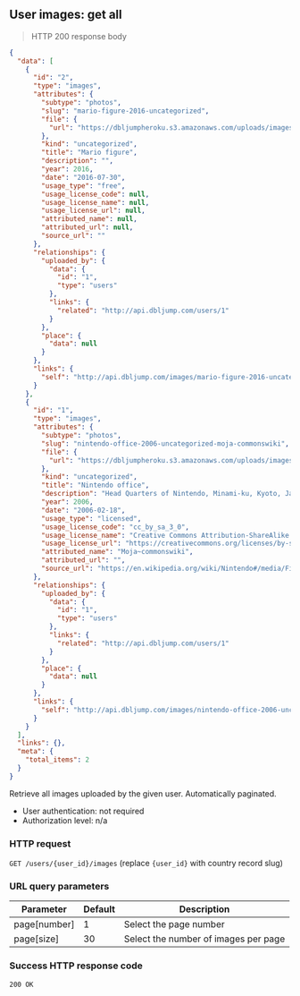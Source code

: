 ## User images: get all

> HTTP 200 response body

```JSON
{
  "data": [
    {
      "id": "2",
      "type": "images",
      "attributes": {
        "subtype": "photos",
        "slug": "mario-figure-2016-uncategorized",
        "file": {
          "url": "https://dbljumpheroku.s3.amazonaws.com/uploads/images/2/mario-figure.jpg"
        },
        "kind": "uncategorized",
        "title": "Mario figure",
        "description": "",
        "year": 2016,
        "date": "2016-07-30",
        "usage_type": "free",
        "usage_license_code": null,
        "usage_license_name": null,
        "usage_license_url": null,
        "attributed_name": null,
        "attributed_url": null,
        "source_url": ""
      },
      "relationships": {
        "uploaded_by": {
          "data": {
            "id": "1",
            "type": "users"
          },
          "links": {
            "related": "http://api.dbljump.com/users/1"
          }
        },
        "place": {
          "data": null
        }
      },
      "links": {
        "self": "http://api.dbljump.com/images/mario-figure-2016-uncategorized"
      }
    },
    {
      "id": "1",
      "type": "images",
      "attributes": {
        "subtype": "photos",
        "slug": "nintendo-office-2006-uncategorized-moja-commonswiki",
        "file": {
          "url": "https://dbljumpheroku.s3.amazonaws.com/uploads/images/1/nintendo-hq-kyoto-2006.jpg"
        },
        "kind": "uncategorized",
        "title": "Nintendo office",
        "description": "Head Quarters of Nintendo, Minami-ku, Kyoto, Japan. The picture was taken by the poster in February, 2006.",
        "year": 2006,
        "date": "2006-02-18",
        "usage_type": "licensed",
        "usage_license_code": "cc_by_sa_3_0",
        "usage_license_name": "Creative Commons Attribution-ShareAlike 3.0",
        "usage_license_url": "https://creativecommons.org/licenses/by-sa/3.0",
        "attributed_name": "Moja~commonswiki",
        "attributed_url": "",
        "source_url": "https://en.wikipedia.org/wiki/Nintendo#/media/File:Nintendo_office.jpg"
      },
      "relationships": {
        "uploaded_by": {
          "data": {
            "id": "1",
            "type": "users"
          },
          "links": {
            "related": "http://api.dbljump.com/users/1"
          }
        },
        "place": {
          "data": null
        }
      },
      "links": {
        "self": "http://api.dbljump.com/images/nintendo-office-2006-uncategorized-moja-commonswiki"
      }
    }
  ],
  "links": {},
  "meta": {
    "total_items": 2
  }
}
```

Retrieve all images uploaded by the given user. Automatically paginated.

* User authentication: not required
* Authorization level: n/a

### HTTP request

`GET /users/{user_id}/images` (replace `{user_id}` with country record slug)

### URL query parameters

Parameter | Default | Description
--------- | ------- | -----------
page[number] | 1 | Select the page number
page[size] | 30 | Select the number of images per page

### Success HTTP response code

`200 OK`
